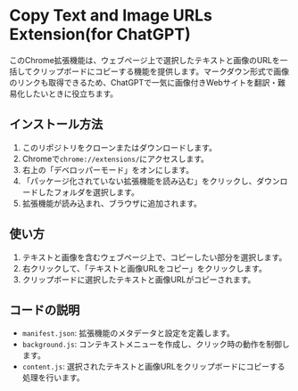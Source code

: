 # Copy Text and Image URLs Extension(for ChatGPT)

このChrome拡張機能は、ウェブページ上で選択したテキストと画像のURLを一括してクリップボードにコピーする機能を提供します。マークダウン形式で画像のリンクも取得できるため、ChatGPTで一気に画像付きWebサイトを翻訳・難易化したいときに役立ちます。



## インストール方法

1. このリポジトリをクローンまたはダウンロードします。
2. Chromeで`chrome://extensions/`にアクセスします。
3. 右上の「デベロッパーモード」をオンにします。
4. 「パッケージ化されていない拡張機能を読み込む」をクリックし、ダウンロードしたフォルダを選択します。
5. 拡張機能が読み込まれ、ブラウザに追加されます。

## 使い方

1. テキストと画像を含むウェブページ上で、コピーしたい部分を選択します。
2. 右クリックして、「テキストと画像URLをコピー」をクリックします。
3. クリップボードに選択したテキストと画像URLがコピーされます。

## コードの説明

- `manifest.json`: 拡張機能のメタデータと設定を定義します。
- `background.js`: コンテキストメニューを作成し、クリック時の動作を制御します。
- `content.js`: 選択されたテキストと画像URLをクリップボードにコピーする処理を行います。
